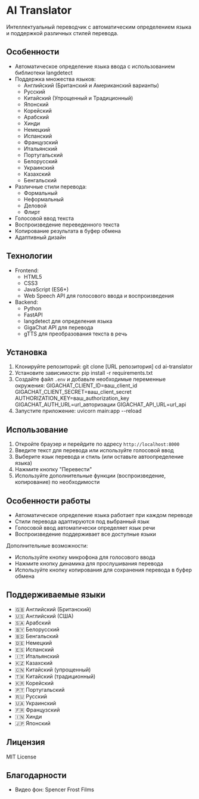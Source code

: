 # AI Translator

Интеллектуальный переводчик с автоматическим определением языка и поддержкой различных стилей перевода.

## Особенности

- Автоматическое определение языка ввода с использованием библиотеки langdetect
- Поддержка множества языков:
  - Английский (Британский и Американский варианты)
  - Русский
  - Китайский (Упрощенный и Традиционный)
  - Японский
  - Корейский
  - Арабский
  - Хинди
  - Немецкий
  - Испанский
  - Французский
  - Итальянский
  - Португальский
  - Белорусский
  - Украинский
  - Казахский
  - Бенгальский
- Различные стили перевода:
  - Формальный
  - Неформальный
  - Деловой
  - Флирт
- Голосовой ввод текста
- Воспроизведение переведенного текста
- Копирование результата в буфер обмена
- Адаптивный дизайн

## Технологии

- Frontend:
  - HTML5
  - CSS3
  - JavaScript (ES6+)
  - Web Speech API для голосового ввода и воспроизведения
- Backend:
  - Python
  - FastAPI
  - langdetect для определения языка
  - GigaChat API для перевода
  - gTTS для преобразования текста в речь

## Установка

1. Клонируйте репозиторий:
git clone [URL репозитория]
cd ai-translator
2. Установите зависимости:
pip install -r requirements.txt
3. Создайте файл `.env` и добавьте необходимые переменные окружения:
GIGACHAT_CLIENT_ID=ваш_client_id
GIGACHAT_CLIENT_SECRET=ваш_client_secret
AUTHORIZATION_KEY=ваш_authorization_key
GIGACHAT_AUTH_URL=url_авторизации
GIGACHAT_API_URL=url_api
4. Запустите приложение:
uvicorn main:app --reload


## Использование

1. Откройте браузер и перейдите по адресу `http://localhost:8000`
2. Введите текст для перевода или используйте голосовой ввод
3. Выберите язык перевода и стиль (или оставьте автоопределение языка)
4. Нажмите кнопку "Перевести"
5. Используйте дополнительные функции (воспроизведение, копирование) по необходимости

## Особенности работы

- Автоматическое определение языка работает при каждом переводе
- Стили перевода адаптируются под выбранный язык
- Голосовой ввод автоматически определяет язык речи
- Воспроизведение поддерживает все доступные языки

Дополнительные возможности:
- Используйте кнопку микрофона для голосового ввода
- Нажмите кнопку динамика для прослушивания перевода
- Используйте кнопку копирования для сохранения перевода в буфер обмена

## Поддерживаемые языки

- 🇬🇧 Английский (Британский)
- 🇺🇸 Английский (США)
- 🇸🇦 Арабский
- 🇧🇾 Белорусский
- 🇧🇩 Бенгальский
- 🇩🇪 Немецкий
- 🇪🇸 Испанский
- 🇮🇹 Итальянский
- 🇰🇿 Казахский
- 🇨🇳 Китайский (упрощенный)
- 🇹🇼 Китайский (традиционный)
- 🇰🇷 Корейский
- 🇵🇹 Португальский
- 🇷🇺 Русский
- 🇺🇦 Украинский
- 🇫🇷 Французский
- 🇮🇳 Хинди
- 🇯🇵 Японский

## Лицензия

MIT License

## Благодарности

- Видео фон: Spencer Frost Films

